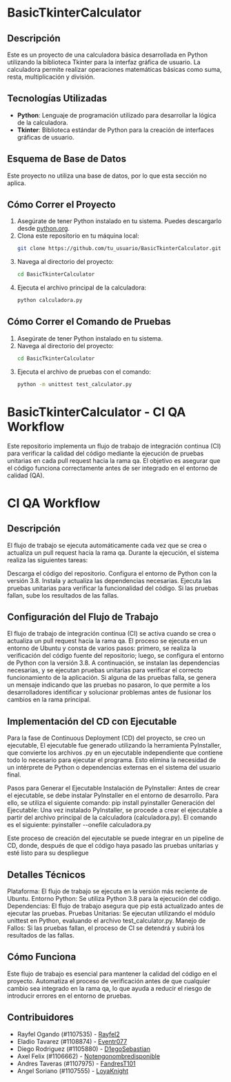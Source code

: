 # BasicTkinterCalculator

## Descripción
Este es un proyecto de una calculadora básica desarrollada en Python utilizando la biblioteca Tkinter para la interfaz gráfica de usuario. La calculadora permite realizar operaciones matemáticas básicas como suma, resta, multiplicación y división.

## Tecnologías Utilizadas
- **Python**: Lenguaje de programación utilizado para desarrollar la lógica de la calculadora.
- **Tkinter**: Biblioteca estándar de Python para la creación de interfaces gráficas de usuario.

## Esquema de Base de Datos
Este proyecto no utiliza una base de datos, por lo que esta sección no aplica.

## Cómo Correr el Proyecto
1. Asegúrate de tener Python instalado en tu sistema. Puedes descargarlo desde [python.org](https://www.python.org/downloads/).
2. Clona este repositorio en tu máquina local:
    ```bash
    git clone https://github.com/tu_usuario/BasicTkinterCalculator.git
    ```
3. Navega al directorio del proyecto:
    ```bash
    cd BasicTkinterCalculator
    ```
4. Ejecuta el archivo principal de la calculadora:
    ```bash
    python calculadora.py
    ```

## Cómo Correr el Comando de Pruebas
1. Asegúrate de tener Python instalado en tu sistema.
2. Navega al directorio del proyecto:
    ```bash
    cd BasicTkinterCalculator
    ```
3. Ejecuta el archivo de pruebas con el comando:
    ```bash
    python -m unittest test_calculator.py
    ```

# BasicTkinterCalculator - CI QA Workflow
Este repositorio implementa un flujo de trabajo de integración continua (CI) para verificar la calidad del código mediante la ejecución de pruebas unitarias en cada pull request hacia la rama qa. El objetivo es asegurar que el código funciona correctamente antes de ser integrado en el entorno de calidad (QA).

# CI QA Workflow
## Descripción
El flujo de trabajo se ejecuta automáticamente cada vez que se crea o actualiza un pull request hacia la rama qa. Durante la ejecución, el sistema realiza las siguientes tareas:

Descarga el código del repositorio.
Configura el entorno de Python con la versión 3.8.
Instala y actualiza las dependencias necesarias.
Ejecuta las pruebas unitarias para verificar la funcionalidad del código.
Si las pruebas fallan, sube los resultados de las fallas.

## Configuración del Flujo de Trabajo
El flujo de trabajo de integración continua (CI) se activa cuando se crea o actualiza un pull request hacia la rama qa. El proceso se ejecuta en un entorno de Ubuntu y consta de varios pasos: primero, se realiza la verificación del código fuente del repositorio; luego, se configura el entorno de Python con la versión 3.8. A continuación, se instalan las dependencias necesarias, y se ejecutan pruebas unitarias para verificar el correcto funcionamiento de la aplicación. Si alguna de las pruebas falla, se genera un mensaje indicando que las pruebas no pasaron, lo que permite a los desarrolladores identificar y solucionar problemas antes de fusionar los cambios en la rama principal.

## Implementación del CD con Ejecutable
Para la fase de Continuous Deployment (CD) del proyecto, se creo un ejecutable, El ejecutable fue generado utilizando la herramienta PyInstaller, que convierte los archivos .py en un ejecutable independiente que contiene todo lo necesario para ejecutar el programa. Esto elimina la necesidad de un intérprete de Python o dependencias externas en el sistema del usuario final.

Pasos para Generar el Ejecutable
Instalación de PyInstaller: Antes de crear el ejecutable, se debe instalar PyInstaller en el entorno de desarrollo. Para ello, se utiliza el siguiente comando:
pip install pyinstaller
Generación del Ejecutable: Una vez instalado PyInstaller, se procede a crear el ejecutable a partir del archivo principal de la calculadora (calculadora.py). El comando es el siguiente:
pyinstaller --onefile calculadora.py

Este proceso de creación del ejecutable se puede integrar en un pipeline de CD, donde, después de que el código haya pasado las pruebas unitarias y esté listo para su despliegue

## Detalles Técnicos
Plataforma: El flujo de trabajo se ejecuta en la versión más reciente de Ubuntu.
Entorno Python: Se utiliza Python 3.8 para la ejecución del código.
Dependencias: El flujo de trabajo asegura que pip está actualizado antes de ejecutar las pruebas.
Pruebas Unitarias: Se ejecutan utilizando el módulo unittest en Python, evaluando el archivo test_calculator.py.
Manejo de Fallos: Si las pruebas fallan, el proceso de CI se detendrá y subirá los resultados de las fallas.

## Cómo Funciona
Este flujo de trabajo es esencial para mantener la calidad del código en el proyecto. Automatiza el proceso de verificación antes de que cualquier cambio sea integrado en la rama qa, lo que ayuda a reducir el riesgo de introducir errores en el entorno de pruebas.


## Contribuidores
- Rayfel Ogando (#1107535) - [Rayfel2](https://github.com/Rayfel2)
- Eladio Tavarez (#1108874) - [Eventr077](https://github.com/Eventr077)
- Diego Rodriguez (#1105880) - [D1egoSebastian](https://github.com/D1egoSebastian)
- Axel Felix (#1106662) - [Notengonombredisponible](https://github.com/Notengonombredisponible)
- Andres Taveras (#1107975) - [FandresT101](https://github.com/FandresT101)
- Angel Soriano (#1107555) - [LoyaKnight](https://github.com/LoyaKnight)
